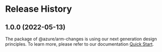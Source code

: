 # Release History
    
## 1.0.0 (2022-05-13)

The package of @azure/arm-changes is using our next generation design principles. To learn more, please refer to our documentation [Quick Start](https://aka.ms/js-track2-quickstart).
